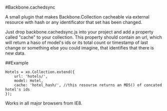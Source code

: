 #Backbone.cachedsync

A small plugin that makes Backbone.Collection cacheable via external resource with hash or any identificator that set has been changed.

Just drop backbone.cachedsync.js into your project and add a property called "cache" to your collection. This property should contain an url, which will return a haso of model's ids or its total count or timestamp of last change or something else you could imagine, that identifies that there is new data.

##Example

    Hotels = xo.Collection.extend({
        url: 'hotels/',
        model: Hotel,
        cache: 'hotel_hash/', //this resourse returns an MD5() of concated hotel's ids
    });

Works in all major browsers from IE8.